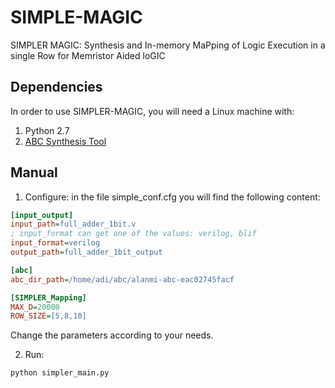 # SIMPLE-MAGIC
SIMPLER MAGIC: Synthesis and In-memory MaPping of Logic Execution in a single Row for Memristor Aided loGIC

## Dependencies
In order to use SIMPLER-MAGIC, you will need a Linux machine with:
1. Python 2.7
2. [ABC Synthesis Tool](https://bitbucket.org/alanmi/abc)

## Manual
1. Configure: in the file simple_conf.cfg you will find the following content:
```ini
[input_output]
input_path=full_adder_1bit.v
; input_format can get one of the values: verilog, blif
input_format=verilog
output_path=full_adder_1bit_output

[abc]
abc_dir_path=/home/adi/abc/alanmi-abc-eac02745facf

[SIMPLER_Mapping]
MAX_D=20000
ROW_SIZE=[5,8,10]

```
Change the parameters according to your needs.

2. Run:
```sh
python simpler_main.py
```